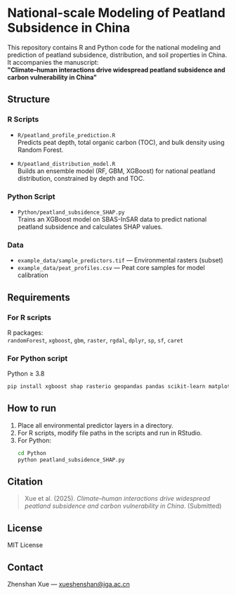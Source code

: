 # National-scale Modeling of Peatland Subsidence in China

This repository contains R and Python code for the national modeling and prediction of peatland subsidence, distribution, and soil properties in China.  
It accompanies the manuscript:  
**"Climate–human interactions drive widespread peatland subsidence and carbon vulnerability in China"**

## Structure

### R Scripts

- `R/peatland_profile_prediction.R`  
  Predicts peat depth, total organic carbon (TOC), and bulk density using Random Forest.

- `R/peatland_distribution_model.R`  
  Builds an ensemble model (RF, GBM, XGBoost) for national peatland distribution, constrained by depth and TOC.

### Python Script

- `Python/peatland_subsidence_SHAP.py`  
  Trains an XGBoost model on SBAS-InSAR data to predict national peatland subsidence and calculates SHAP values.

### Data

- `example_data/sample_predictors.tif` — Environmental rasters (subset)  
- `example_data/peat_profiles.csv` — Peat core samples for model calibration

## Requirements

### For R scripts

R packages:  
`randomForest`, `xgboost`, `gbm`, `raster`, `rgdal`, `dplyr`, `sp`, `sf`, `caret`

### For Python script

Python ≥ 3.8  
```bash
pip install xgboost shap rasterio geopandas pandas scikit-learn matplotlib
```

## How to run

1. Place all environmental predictor layers in a directory.
2. For R scripts, modify file paths in the scripts and run in RStudio.
3. For Python:
   ```bash
   cd Python
   python peatland_subsidence_SHAP.py
   ```

## Citation

> Xue et al. (2025). *Climate–human interactions drive widespread peatland subsidence and carbon vulnerability in China*. (Submitted)

## License

MIT License

## Contact

Zhenshan Xue — xueshenshan@iga.ac.cn

